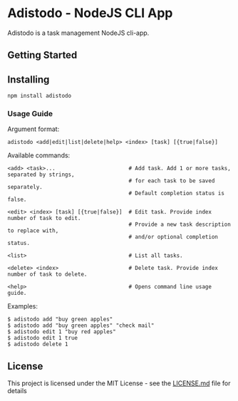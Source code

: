 # Adistodo - NodeJS CLI App

Adistodo is a task management NodeJS cli-app.

## Getting Started

## Installing
```
npm install adistodo
```

### Usage Guide

Argument format:

```
adistodo <add|edit|list|delete|help> <index> [task] [{true|false}]
```

Available commands:
```
<add> <task>...                       # Add task. Add 1 or more tasks, separated by strings, 
                                      # for each task to be saved separately.
                                      # Default completion status is false.  

<edit> <index> [task] [{true|false}]  # Edit task. Provide index number of task to edit. 
                                      # Provide a new task description to replace with, 
                                      # and/or optional completion status.
    
<list>                                # List all tasks.
    
<delete> <index>                      # Delete task. Provide index number of task to delete.
    
<help>                                # Opens command line usage guide. 
```

Examples:
```
$ adistodo add "buy green apples"
$ adistodo add "buy green apples" "check mail"
$ adistodo edit 1 "buy red apples" 
$ adistodo edit 1 true
$ adistodo delete 1
```

## License

This project is licensed under the MIT License - see the [LICENSE.md](LICENSE.md) file for details


